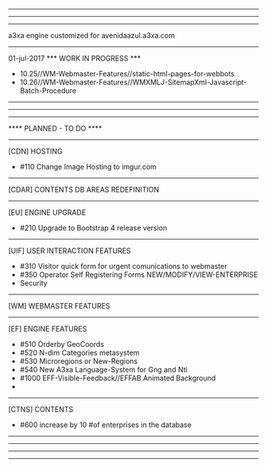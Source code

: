 *************************************************
*************************************************
*************************************************
a3xa engine customized for avenidaazul.a3xa.com 
*************************************************

01-jul-2017 *** WORK IN PROGRESS ***

- 10.25//WM-Webmaster-Features//static-html-pages-for-webbots
- 10.26//WM-Webmaster-Features//WMXMLJ-SitemapXml-Javascript-Batch-Procedure

*************************************************
*************************************************
*************************************************
**** PLANNED - TO DO ****


______________________________________________

[CDN] HOSTING

* #110 Change Image Hosting to imgur.com
______________________________________________

[CDAR] CONTENTS DB AREAS REDEFINITION


______________________________________________

[EU] ENGINE UPGRADE

* #210 Upgrade to Bootstrap 4 release version 

______________________________________________

[UIF] USER INTERACTION FEATURES

* #310 Visitor quick form for urgent comunications to webmaster 
* #350 Operator Self Registering Forms NEW/MODIFY/VIEW-ENTERPRISE 
* Security

______________________________________________

[WM] WEBMASTER FEATURES





______________________________________________

[EF] ENGINE FEATURES

* #510 Orderby GeoCoords 
* #520 N-dim Categories metasystem 
* #530 Microregions or New-Regions
* #540 New A3xa Language-System for Gng and Nti
* #1000 EFF-Visible-Feedback//EFFAB Animated Background
* 

______________________________________________

[CTNS] CONTENTS

* #600 increase by 10 #of enterprises in the database 

______________________________________________
*************************************************
*************************************************
*************************************************



